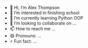 - 👋 Hi, I’m Alex Thompson
- 👀 I’m interested in finishing school
- 🌱 I’m currently learning Python OOP
- 💞️ I’m looking to collaborate on ...
- 📫 How to reach me ...
- 😄 Pronouns: ...
- ⚡ Fun fact: ...

<!---
AlexThompson44/AlexThompson44 is a ✨ special ✨ repository because its `README.md` (this file) appears on your GitHub profile.
You can click the Preview link to take a look at your changes.
--->
